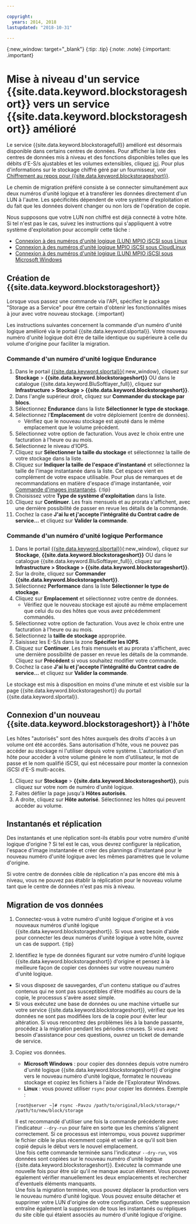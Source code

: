 ```yaml
---

copyright:
  years: 2014, 2018
lastupdated: "2018-10-31"

---
```

{:new_window: target="_blank"}
{:tip: .tip}
{:note: .note}
{:important: .important}

# Mise à niveau d'un service {{site.data.keyword.blockstorageshort}} vers un service {{site.data.keyword.blockstorageshort}} amélioré

Le service {{site.data.keyword.blockstoragefull}} amélioré est désormais disponible dans certains centres de données. Pour afficher la liste des centres de données mis à niveau et des fonctions disponibles telles que les débits d'E-S/s ajustables et les volumes extensibles, cliquez [ici](new-ibm-block-and-file-storage-location-and-features.html). Pour plus d'informations sur le stockage chiffré géré par un fournisseur, voir [Chiffrement au repos pour {{site.data.keyword.blockstorageshort}}](block-file-storage-encryption-rest.html).

Le chemin de migration préféré consiste à se connecter simultanément aux deux numéros d'unité logique et à transférer les données directement d'un LUN à l'autre. Les spécificités dépendent de votre système d'exploitation et du fait que les données doivent changer ou non lors de l'opération de copie.

Nous supposons que votre LUN non chiffré est déjà connecté à votre hôte. Si tel n'est pas le cas, suivez les instructions qui s'appliquent à votre système d'exploitation pour accomplir cette tâche :

- [Connexion à des numéros d'unité logique (LUN) MPIO iSCSI sous Linux](accessing_block_storage_linux.html)
- [Connexion à des numéros d'unité logique MPIO iSCSI sous CloudLinux](configure-iscsi-cloudlinux.html)
- [Connexion à des numéros d'unité logique (LUN) MPIO iSCSI sous Microsoft Windows](accessing-block-storage-windows.html)

## Création de {{site.data.keyword.blockstorageshort}}

Lorsque vous passez une commande via l'API, spécifiez le package "Storage as a Service" pour être certain d'obtenir les fonctionnalités mises à jour avec votre nouveau stockage.
{:important}

Les instructions suivantes concernent la commande d'un numéro d'unité logique amélioré via le portail {{site.data.keyword.slportal}}. Votre nouveau numéro d'unité logique doit être de taille identique ou supérieure à celle du volume d'origine pour faciliter la migration.

### Commande d'un numéro d'unité logique Endurance

1. Dans le portail [{{site.data.keyword.slportal}}](https://control.softlayer.com/){:new_window}, cliquez sur **Stockage** > **{{site.data.keyword.blockstorageshort}}** OU dans le catalogue {{site.data.keyword.BluSoftlayer_full}}, cliquez sur **Infrastructure > Stockage > {{site.data.keyword.blockstorageshort}}**.
2. Dans l'angle supérieur droit, cliquez sur **Commander du stockage par blocs**.
3. Sélectionnez **Endurance** dans la liste **Sélectionner le type de stockage**.
4. Sélectionnez l'**Emplacement** de votre déploiement (centre de données).
   - Vérifiez que le nouveau stockage est ajouté dans le même emplacement que le volume précédent.
5. Sélectionnez votre option de facturation. Vous avez le choix entre une facturation à l'heure ou au mois.
6. Sélectionnez le niveau d'IOPS.
7. Cliquez sur **Sélectionner la taille du stockage** et sélectionnez la taille de votre stockage dans la liste.
8. Cliquez sur **Indiquer la taille de l'espace d'instantané** et sélectionnez la taille de l'image instantanée dans la liste. Cet espace vient en complément de votre espace utilisable.
   Pour plus de remarques et de recommandations en matière d'espace d'image instantanée, voir [Commande d'images instantanés](ordering-snapshots.html).
   {:tip}
9. Choisissez votre **Type de système d'exploitation** dans la liste.
10. Cliquez sur **Continuer**. Les frais mensuels et au prorata s'affichent, avec une dernière possibilité de passer en revue les détails de la commande.
11. Cochez la case **J'ai lu et j'accepte l'intégralité du Contrat cadre de service...** et cliquez sur **Valider la commande**.

### Commande d'un numéro d'unité logique Performance

1. Dans le portail [{{site.data.keyword.slportal}}](https://control.softlayer.com/){:new_window}, cliquez sur **Stockage**, **{{site.data.keyword.blockstorageshort}}** OU dans le catalogue {{site.data.keyword.BluSoftlayer_full}}, cliquez sur **Infrastructure > Stockage > {{site.data.keyword.blockstorageshort}}**.
2. Sur la droite, cliquez sur **Commander {{site.data.keyword.blockstorageshort}}**.
3. Sélectionnez **Performance** dans la liste **Sélectionner le type de stockage**.
4. Cliquez sur **Emplacement** et sélectionnez votre centre de données.
   - Vérifiez que le nouveau stockage est ajouté au même emplacement que celui du ou des hôtes que vous avez précédemment commandés.
5. Sélectionnez votre option de facturation. Vous avez le choix entre une facturation à l'heure ou au mois.
6. Sélectionnez la **taille de stockage** appropriée.
7. Saisissez les E-S/s dans la zone **Spécifier les IOPS**.
8. Cliquez sur **Continuer**. Les frais mensuels et au prorata s'affichent, avec une dernière possibilité de passer en revue les détails de la commande. Cliquez sur **Précédent** si vous souhaitez modifier votre commande.
9. Cochez la case **J'ai lu et j'accepte l'intégralité du Contrat cadre de service...** et cliquez sur **Valider la commande**.

Le stockage est mis à disposition en moins d'une minute et est visible sur la page {{site.data.keyword.blockstorageshort}} du portail {{site.data.keyword.slportal}}.



## Connexion d'un nouveau {{site.data.keyword.blockstorageshort}} à l'hôte

Les hôtes "autorisés" sont des hôtes auxquels des droits d'accès à un volume ont été accordés. Sans autorisation d'hôte, vous ne pouvez pas accéder au stockage ni l'utiliser depuis votre système. L'autorisation d'un hôte pour accéder à votre volume génère le nom d'utilisateur, le mot de passe et le nom qualifié iSCSI, qui est nécessaire pour monter la connexion iSCSI d'E-S multi-accès.

1. Cliquez sur **Stockage** > **{{site.data.keyword.blockstorageshort}}**, puis cliquez sur votre nom de numéro d'unité logique.
2. Faites défiler la page jusqu'à **Hôtes autorisés**.
3. A droite, cliquez sur **Hôte autorisé**. Sélectionnez les hôtes qui peuvent accéder au volume.


## Instantanés et réplication

Des instantanés et une réplication sont-ils établis pour votre numéro d'unité logique d'origine ? Si tel est le cas, vous devrez configurer la réplication, l'espace d'image instantanée et créer des plannings d'instantané pour le nouveau numéro d'unité logique avec les mêmes paramètres que le volume d'origine.

Si votre centre de données cible de réplication n'a pas encore été mis à niveau, vous ne pouvez pas établir la réplication pour le nouveau volume tant que le centre de données n'est pas mis à niveau.


## Migration de vos données

1. Connectez-vous à votre numéro d'unité logique d'origine et à vos nouveaux numéros d'unité logique {{site.data.keyword.blockstorageshort}}.
   Si vous avez besoin d'aide pour connecter les deux numéros d'unité logique à votre hôte, ouvrez un cas de support. {:tip}

2. Identifiez le type de données figurant sur votre numéro d'unité logique {{site.data.keyword.blockstorageshort}} d'origine et pensez à la meilleure façon de copier ces données sur votre nouveau numéro d'unité logique.
  - Si vous disposez de sauvegardes, d'un contenu statique ou d'autres contenus qui ne sont pas susceptibles d'être modifiés au cours de la copie, le processus s'avère assez simple.
  - Si vous exécutez une base de données ou une machine virtuelle sur votre service {{site.data.keyword.blockstorageshort}}, vérifiez que les données ne sont pas modifiées lors de la copie pour éviter leur altération. Si vous rencontrez des problèmes liés à la bande passante, procédez à la migration pendant les périodes creuses. Si vous avez besoin d'assistance pour ces questions, ouvrez un ticket de demande de service.

3. Copiez vos données.
   - **Microsoft Windows** : pour copier des données depuis votre numéro d'unité logique {{site.data.keyword.blockstorageshort}} d'origine vers le nouveau numéro d'unité logique, formatez le nouveau stockage et copiez les fichiers à l'aide de l'Explorateur Windows.
   - **Linux** : vous pouvez utiliser `rsync` pour copier les données. Exemple :
   ```
   [root@server ~]# rsync -Pavzu /path/to/original/block/storage/* /path/to/new/block/storage
   ```

   Il est recommandé d'utiliser une fois la commande précédente avec l'indicateur `--dry-run` pour faire en sorte que les chemins s'alignent correctement. Si ce processus est interrompu, vous pouvez supprimer le fichier cible le plus récemment copié et veiller à ce qu'il soit bien copié depuis le début vers le nouvel emplacement.<br/>
   Une fois cette commande terminée sans l'indicateur `--dry-run`, vos données sont copiées sur le nouveau numéro d'unité logique {{site.data.keyword.blockstorageshort}}. Exécutez la commande une nouvelle fois pour être sûr qu'il ne manque aucun élément. Vous pouvez également vérifier manuellement les deux emplacements et rechercher d'éventuels éléments manquants.<br/>
   Une fois la migration terminée, vous pouvez déplacer la production vers le nouveau numéro d'unité logique. Vous pouvez ensuite détacher et supprimer votre LUN d'origine de votre configuration. Cette suppression entraîne également la suppression de tous les instantanés ou répliques du site cible qui étaient associés au numéro d'unité logique d'origine.
